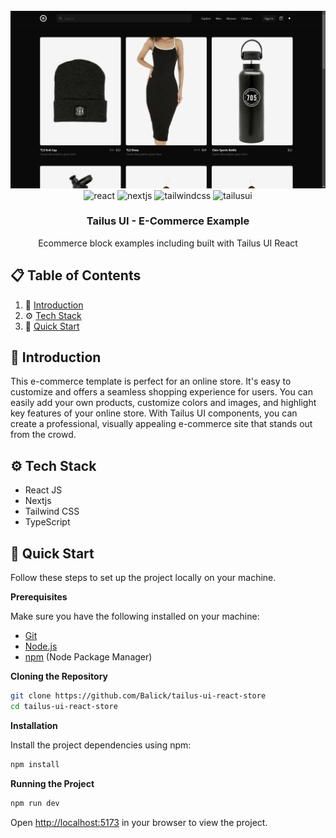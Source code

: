 <div align="center">
  <br />
    <a href="https://kb-restaurant.vercel.app/" target="_blank">
      <img src="/public/cover.png" alt="Project Banner">
    </a>
  <br />

  <div>
    <img src="https://img.shields.io/badge/-React-black?style=for-the-badge&logoColor=white&logo=react&color=61DAFB" alt="react" />
    <img src="https://img.shields.io/badge/-Next.js-black?style=for-the-badge&logoColor=white&logo=next.js&color=000000" alt="nextjs" />
    <img src="https://img.shields.io/badge/-Tailwind_CSS-black?style=for-the-badge&logoColor=white&logo=tailwindcss&color=06B6D4" alt="tailwindcss" />
    <img src="https://img.shields.io/badge/-Tailus_UI-black?style=for-the-badge&logoColor=white&logo=tailusui&color=000" alt="tailusui" />
</div>


<h3 align="center">Tailus UI - E-Commerce Example</h3>

   <p align="center">
     Ecommerce block examples including built with Tailus UI React
    </p>
</div>

## 📋 <a name="table">Table of Contents</a>

1. 🤖 [Introduction](#introduction)
2. ⚙️ [Tech Stack](#tech-stack)
3. 🤸 [Quick Start](#quick-start)

## <a name="introduction">🤖 Introduction</a>

This e-commerce template is perfect for an online store. It's easy to customize and offers a seamless shopping
experience for users. You can easily add your own products, customize colors and images, and highlight key features of
your online store. With Tailus UI components, you can create a professional, visually appealing e-commerce site that
stands out from the crowd.

## <a name="tech-stack">⚙️ Tech Stack</a>

- React JS
- Nextjs
- Tailwind CSS
- TypeScript

## <a name="quick-start">🤸 Quick Start</a>

Follow these steps to set up the project locally on your machine.

**Prerequisites**

Make sure you have the following installed on your machine:

- [Git](https://git-scm.com/)
- [Node.js](https://nodejs.org/en)
- [npm](https://www.npmjs.com/) (Node Package Manager)

**Cloning the Repository**

```bash
git clone https://github.com/Balick/tailus-ui-react-store
cd tailus-ui-react-store
```

**Installation**

Install the project dependencies using npm:

```bash
npm install
```

**Running the Project**

```bash
npm run dev
```

Open [http://localhost:5173](http://localhost:3000) in your browser to view the project.
